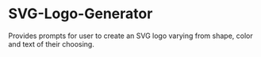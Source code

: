 # SVG-Logo-Generator
Provides prompts for user to create an SVG logo varying from shape, color and text of their choosing.
